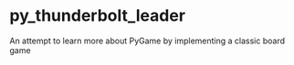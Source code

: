# py_thunderbolt_leader

An attempt to learn more about PyGame by implementing a classic board game

